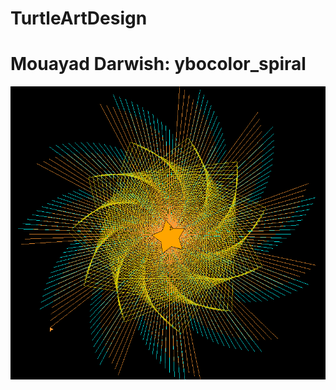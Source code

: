 # TurtleArtDesign
<h1> Mouayad Darwish: ybocolor_spiral </h1>
<img src=" https://github.com/mouayadd/TurtleArtDesign/blob/master/mydesignss.PNG ">
